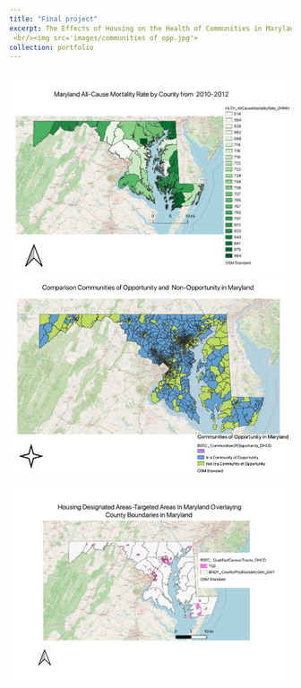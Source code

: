 ```yaml
---
title: "Final project"
excerpt: The Effects of Housing on the Health of Communities in Maryland and People all Across the Nation
 <br/><img src='images/communities of opp.jpg'>
collection: portfolio
---
```

<br/><img src='images/all cause mortality.pdf'>
<br/><img src='images/communities of opp.jpg'>
<br/><img src='images/Housing Designated Areas.pdf'>

 
